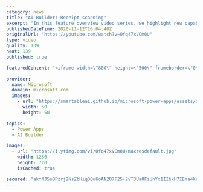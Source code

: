 ```yaml
---
category: news
title: "AI Builder: Receipt scanning"
excerpt: "In this feature overview video series, we highlight new capabilities included in the latest update to AI Builder.  Receipt scanning is a new AI Builder feature that processes receipts to identify and extract information. The AI model identifies receipt data, merchant information, total price, and taxes"
publishedDateTime: 2020-11-12T16:04:40Z
originalUrl: "https://youtube.com/watch?v=Ofq47xVCm0U"
type: video
quality: 139
heat: 139
published: true

featuredContent: "<iframe width=\"800\" height=\"500\" frameborder=\"0\" src=\"https://www.youtube.com/embed/Ofq47xVCm0U\" allow=\"accelerometer; autoplay; encrypted-media; gyroscope; picture-in-picture\" allowfullscreen></iframe>"

provider:
  name: Microsoft
  domain: microsoft.com
  images:
    - url: "https://smartableai.github.io/microsoft-power-apps/assets/images/organizations/microsoft.com-50x50.jpg"
      width: 50
      height: 50

topics:
  - Power Apps
  - AI Builder

images:
  - url: "https://i.ytimg.com/vi/Ofq47xVCm0U/maxresdefault.jpg"
    width: 1280
    height: 720
    isCached: true

secured: "akfNJ5oOPzrj2NsZbHiqDQu6oAN2O7F25+2vT3Ua0FiUnYx1IIhkH7IEma4XnYE1n6ddPphlrH/ezPLREo6VZufnEQ5/gofnG9ZuATMuKZXX1K5OFRdbgHeIjUaRtDwtwMXtV+5xlfFrGIRIFNmF8yGiIOaEbtpBogNIm0GfeTMbq2Q5k+8+MuArojqZ7cDw4DwTJGG0r2Z3Ivq2vIH+tlLhoWv5zx27TUAcjARg47aiGd1A5LIyDbDideTEQnOpBDdo1SA1IH7hF2OFEeIwyGv6O5hmgz/ns4zgrRhsnANxm6Ny02mRrKQaNbeHqsLdL1HQwIj9WYUJNtnhybM+McVGmVfsiSFIlJ9t4x6nyxOAiKofo0qja8wOWSDmOh7ujgcLlLCG1HxCroqUg3GcPx1Z3PPB7ymTf94jtgaRF0+wF81SlX7giSs5hLS8hnle;xzh3+gPA0+Am/TQruKx/ig=="
---
```


